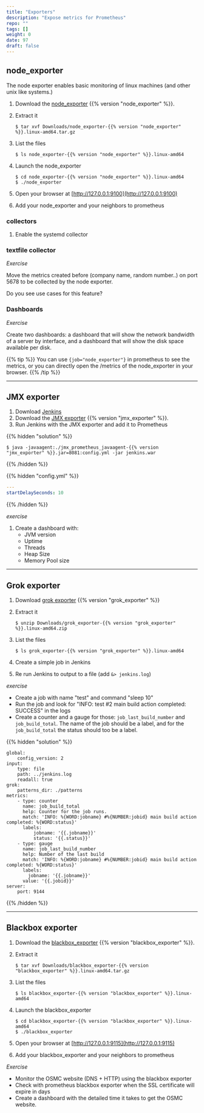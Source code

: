 ```yaml
---
title: "Exporters"
description: "Expose metrics for Prometheus"
repo: ""
tags: []
weight: 0
date: 97
draft: false
---
```


## node_exporter

The node exporter enables basic monitoring of linux machines (and other unix
like systems.)

1. Download the [node_exporter](https://prometheus.io/download/) {{% version "node_exporter" %}}.
1. Extract it

    ```shell
    $ tar xvf Downloads/node_exporter-{{% version "node_exporter" %}}.linux-amd64.tar.gz
    ```

1. List the files

    ```shell
    $ ls node_exporter-{{% version "node_exporter" %}}.linux-amd64
    ```

1. Launch the node_exporter

    ```shell
    $ cd node_exporter-{{% version "node_exporter" %}}.linux-amd64
    $ ./node_exporter
    ```

1. Open your browser at [http://127.0.0.1:9100](http://127.0.0.1:9100)
1. Add your node_exporter and your neighbors to prometheus

### collectors

1. Enable the systemd collector

### textfile collector

*Exercise*

Move the metrics created before (company name, random number..) on port 5678 to
be collected by the node exporter.

Do you see use cases for this feature?

### Dashboards

*Exercise*

Create two dashboards: a dashboard that will show the network bandwidth of a
server by interface, and a dashboard that will show the disk space available per
disk.

{{% tip %}}
You can use `{job="node_exporter"}` in prometheus to see the metrics, or you
can directly open the /metrics of the node_exporter in your browser.
{{% /tip %}}

---

## JMX exporter

1. Download [Jenkins](https://jenkins.io/download/)
1. Download the [JMX
   exporter](https://github.com/prometheus/jmx_exporter) {{% version "jmx_exporter" %}}.
1. Run Jenkins with the JMX exporter and add it to Prometheus

{{% hidden "solution" %}}
```shell
$ java -javaagent:./jmx_prometheus_javaagent-{{% version "jmx_exporter" %}}.jar=8081:config.yml -jar jenkins.war
```
{{% /hidden %}}

{{% hidden "config.yml" %}}
```yaml
---
startDelaySeconds: 10
```
{{% /hidden %}}

*exercise*

1. Create a dashboard with:
    - JVM version
    - Uptime
    - Threads
    - Heap Size
    - Memory Pool size

---

## Grok exporter

1. Download [grok exporter](https://github.com/fstab/grok_exporter) {{% version "grok_exporter" %}}
1. Extract it

    ```shell
    $ unzip Downloads/grok_exporter-{{% version "grok_exporter" %}}.linux-amd64.zip
    ```

1. List the files

    ```shell
    $ ls grok_exporter-{{% version "grok_exporter" %}}.linux-amd64
    ```

1. Create a simple job in Jenkins
1. Re run Jenkins to output to a file (add `&> jenkins.log`)

*exercise*

- Create a job with name "test" and command "sleep 10"
- Run the job and look for "INFO: test #2 main build action completed: SUCCESS"
  in the logs
- Create a counter and a gauge for those: `job_last_build_number` and
  `job_build_total`. The name of the job should be a label, and for the
  `job_build_total` the status should too be a label.

{{% hidden "solution" %}}
```
global:
    config_version: 2
input:
    type: file
    path: ../jenkins.log
    readall: true
grok:
    patterns_dir: ./patterns
metrics:
    - type: counter
      name: job_build_total
      help: Counter for the job runs.
      match: 'INFO: %{WORD:jobname} #%{NUMBER:jobid} main build action
completed: %{WORD:status}'
      labels:
          jobname: '{{.jobname}}'
          status: '{{.status}}'
    - type: gauge
      name: job_last_build_number
      help: Number of the last build
      match: 'INFO: %{WORD:jobname} #%{NUMBER:jobid} main build action
completed: %{WORD:status}'
      labels:
        jobname: '{{.jobname}}'
      value: '{{.jobid}}'
server:
    port: 9144
```
{{% /hidden %}}

---


## Blackbox exporter

1. Download the [blackbox_exporter](https://prometheus.io/download/) {{% version "blackbox_exporter" %}}.
1. Extract it

    ```shell
    $ tar xvf Downloads/blackbox_exporter-{{% version "blackbox_exporter" %}}.linux-amd64.tar.gz
    ```

1. List the files

    ```shell
    $ ls blackbox_exporter-{{% version "blackbox_exporter" %}}.linux-amd64
    ```

1. Launch the blackbox_exporter

    ```shell
    $ cd blackbox_exporter-{{% version "blackbox_exporter" %}}.linux-amd64
    $ ./blackbox_exporter
    ```

1. Open your browser at [http://127.0.0.1:9115](http://127.0.0.1:9115)
1. Add your blackbox_exporter and your neighbors to prometheus

*Exercise*

- Monitor the OSMC website (DNS + HTTP) using the blackbox exporter
- Check with prometheus blackbox exporter when the SSL certificate will expire
  in days
- Create a dashboard with the detailed time it takes to get the OSMC website.

